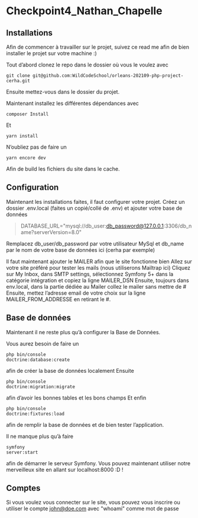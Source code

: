 # Checkpoint4_Nathan_Chapelle

## Installations 
Afin de commencer à travailler sur le projet, suivez ce read me afin de bien installer le projet sur votre machine :)

Tout d’abord clonez le repo dans le dossier où vous le voulez avec
<pre><code>git clone git@github.com:WildCodeSchool/orleans-202109-php-project-cerha.git</code></pre>

Ensuite mettez-vous dans le dossier du projet.

Maintenant installez les différentes dépendances avec
<pre><code>composer Install</code></pre> Et <pre><code>yarn install</code></pre>

N’oubliez pas de faire un <pre><code>yarn encore dev</code></pre> Afin de build les fichiers du site dans le cache.

## Configuration 
Maintenant les installations faites, il faut configurer votre projet.
Créez un dossier .env.local (faites un copié/collé de .env) et ajouter votre base de données
> DATABASE_URL="mysql://db_user:db_password@127.0.0.1:3306/db_name?serverVersion=8.0"

Remplacez db_user/db_password par votre utilisateur MySql et db_name par le nom de votre base de données ici (cerha par exemple)

Il faut maintenant ajouter le MAILER afin que le site fonctionne bien
Allez sur votre site préféré pour tester les mails (nous utiliserons Mailtrap ici)
Cliquez sur My Inbox, dans SMTP settings, sélectionnez Symfony 5+ dans la catégorie intégration et copiez la ligne MAILER_DSN
Ensuite, toujours dans env.local, dans la partie dédiée au Mailer collez le mailer  sans mettre de #
Ensuite, mettez l’adresse email de votre choix sur la ligne MAILER_FROM_ADDRESSE en retirant le #.

## Base de données
Maintenant il ne reste plus qu’à configurer la Base de Données.

Vous aurez besoin de faire un <pre><code>php bin/console doctrine:database:create</code></pre> afin de créer la base de données localement
Ensuite <pre><code>php bin/console doctrine:migration:migrate</code></pre> afin d’avoir les bonnes tables et les bons champs
Et enfin <pre><code>php bin/console doctrine:fixtures:load</code></pre> afin de remplir la base de données et de bien tester l’application.

Il ne manque plus qu’à faire <pre><code>symfony server:start</code></pre> afin de démarrer le serveur Symfony.
Vous pouvez maintenant utiliser notre merveilleux site en allant sur localhost:8000 :D !

## Comptes

Si vous voulez vous connecter sur le site, vous pouvez vous inscrire ou utiliser le compte john@doe.com avec "whoami" comme mot de passe

